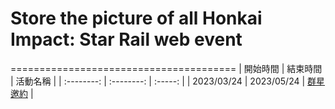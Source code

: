 # Store the picture of all Honkai Impact: Star Rail web event
=======================================
|  開始時間   |   結束時間  | 活動名稱 |
| :--------: | :--------: | :-----: |
| 2023/03/24 | 2023/05/24 | [群星邀約](群星邀約/) |
